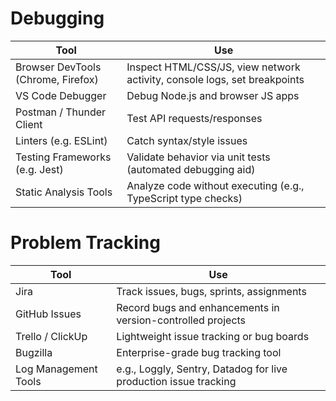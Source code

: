 # Debugging

| Tool | Use |
| --- | --- |
| Browser DevTools (Chrome, Firefox) | Inspect HTML/CSS/JS, view network activity, console logs, set breakpoints |
| VS Code Debugger | Debug Node.js and browser JS apps |
| Postman / Thunder Client | Test API requests/responses |
| Linters (e.g. ESLint) | Catch syntax/style issues |
| Testing Frameworks (e.g. Jest) | Validate behavior via unit tests (automated debugging aid) |
| Static Analysis Tools | Analyze code without executing (e.g., TypeScript type checks) |


# Problem Tracking

| Tool | Use |
| --- | --- |
| Jira | Track issues, bugs, sprints, assignments |
| GitHub Issues | Record bugs and enhancements in version-controlled projects |
| Trello / ClickUp | Lightweight issue tracking or bug boards |
| Bugzilla | Enterprise-grade bug tracking tool |
| Log Management Tools | e.g., Loggly, Sentry, Datadog for live production issue tracking |
